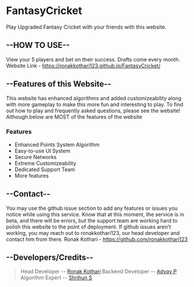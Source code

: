 # FantasyCricket

Play Upgraded Fantasy Cricket with your friends with this website.

## --HOW TO USE--
View your 5 players and bet on their success. Drafts come every month.
Website Link - https://ronakkothari123.github.io/FantasyCricket/

## --Features of this Website--
This website has enhanced algorithms and added customizeability along with more gameplay to make this more fun and interesting to play. To find out how to play and frequently asked questions, please see the website! Although below are MOST of the features of the website

### Features
- Enhanced Points System Algorithm
- Easy-to-use UI System
- Secure Networks
- Extreme Customizeability
- Dedicated Support Team
- More features

## --Contact--
You may use the github issue section to add any features or issues you notice while using this service. Know that at this moment, the service is in beta, and there will be errors, but the support team are working hard to polish this website to the point of deployment. If github issues aren't working, you may reach out to ronakkothari123, our head developer and contact him from there.
Ronak Kothari - https://github.com/ronakkothari123

## --Developers/Credits--
> Head Developer -- [Ronak Kothari](https://github.com/ronakkothari123)
> Backend Developer -- [Advay P](https://github.com/Advayp)
> Algorithm Expert -- [Shrihun S](https://github.com/OverlordsIII)
